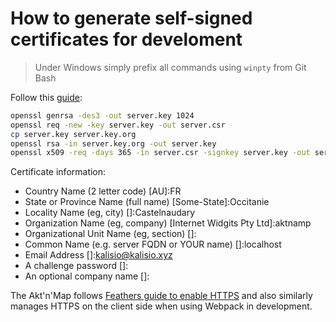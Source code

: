 # How to generate self-signed certificates for develoment

> Under Windows simply prefix all commands using `winpty` from Git Bash

Follow this [guide](https://www.akadia.com/services/ssh_test_certificate.html):
```bash
openssl genrsa -des3 -out server.key 1024
openssl req -new -key server.key -out server.csr
cp server.key server.key.org
openssl rsa -in server.key.org -out server.key
openssl x509 -req -days 365 -in server.csr -signkey server.key -out server.crt
```

Certificate information:

* Country Name (2 letter code) [AU]:FR
* State or Province Name (full name) [Some-State]:Occitanie
* Locality Name (eg, city) []:Castelnaudary
* Organization Name (eg, company) [Internet Widgits Pty Ltd]:aktnamp
* Organizational Unit Name (eg, section) []:
* Common Name (e.g. server FQDN or YOUR name) []:localhost
* Email Address []:kalisio@kalisio.xyz
* A challenge password []:
* An optional company name []:

The Akt'n'Map follows [Feathers guide to enable HTTPS](https://docs.feathersjs.com/api/express.html#https) and also similarly manages HTTPS on the client side when using Webpack in development.
